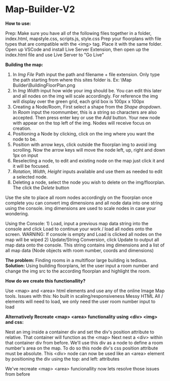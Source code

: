 # Map-Builder-V2

****How to use:****

Prep:
  Make sure you have all of the following files together in a folder, index.html, mapstyle.css, scripts.js, style.css
  Prep your floorplans with file types that are compatible with the \<img> tag. Place it with the same folder.
  Open up VSCode and install Live Server Extension, then open up the index.html file and use Live Server to "Go Live"

****Building the map:****
  1) In _Img File_ Path input the path and filename + file extension. Only type the path starting from where this sites folder is. Ex: \Map Builder\BuildingFloorPlan.png
  2) In _Img Width_ input how wide your img should be. You can edit this later and all nodes on the img will scale accordingly. For reference the img will display over the green grid, each grid box is 100px x 100px
  3) Creating a Node/Room, First select a shape from the _Shape dropdown_. In _Room_ input the roomnumber, this is a string so characters are also accepted. Then press enter key or use the _Add_ button. Your new node with appear on the top left of the img. Nodes will receive focus on creation.
  4) Positioning a Node by clicking, click on the img where you want the node to be.
  5) Position with arrow keys, click outside the floorplan img to avoid img scrolling. Now the arrow keys will move the node left, up, right and down 1px on input
  6) Reselecting a node, to edit and existing node on the map just click it and it will be focused.
  7) _Rotation, Width, Height_ inputs available and use them as needed to edit a selected node.
  8) Deleting a node, select the node you wish to delete on the img/floorplan. The click the _Delete_ button

  Use the site to place all room nodes accordingly on the floorplan once complete you can convert img dimensions and all node data into one string using the console. 
  img dimensions are used to scale nodes in case your wondering.

Using the Console:
    1) Load, input a previous map data string into the console and click Load to continue your work / load all nodes onto the screen. WARNING: If console is empty and Load is clicked all nodes on the map will be wiped
    2) Update/String Conversion, click Update to output all map data onto the console. This string contains img dimensions and a list of all map data (Node objects with room number, coords and dimensions)


     
**The problem:** Finding rooms in a multifloor large building is tedious.
**Solution:** Using building floorplans, let the user input a room number and change the img src to the according floorplan and highlight the room.

**How do we create this functionallity?**

Use \<map> and \<area> html elements and use any of the online Image Map tools.
Issues with this: No built in scaling/responsiveness
                  Messy HTML
                  All /<area> elements will need to load, we only need the user room number input to load

**Alternatively Recreate \<map> \<area> functionality using \<div> \<img> and css:**
  
  Nest an img inside a container div and set the div's position attribute to relative. That container will function as the \<map>
  Next nest a \<div> within that container div from before. We'll use this div as a node to define a room number's area on the map.
  To do so this node div's css position attribute must be absolute. This \<div> node can now be used like an \<area> element by
  positioning the div using the top: and left: attributes

We've recreate \<map> \<area> funcionallity now lets resolve those issues from before


    


    

      

  
  

  

